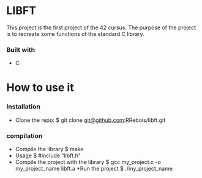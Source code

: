 # LIBFT
This project is the first project of the 42 cursus. The purpose of the project is to recreate some functions of the standard C library.

### Built with
* C

# How to use it
### Installation
* Clone the repo:
$ git clone git@github.com:RRebois/libft.git

### compilation
* Compile the library
$ make
* Usage
$ #include "libft.h"
* Compile the project with the library
$ gcc my_project.c -o my_project_name libft.a
*Run the project
$ ./my_project_name
